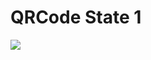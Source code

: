 # QRCode State 1
<img src="https://firebasestorage.googleapis.com/v0/b/hinh-6eaf7.appspot.com/o/8d79eb1995ca73942adb.jpg?alt=media&token=74234426-0b9b-451c-aa99-0a26840f68f8">
